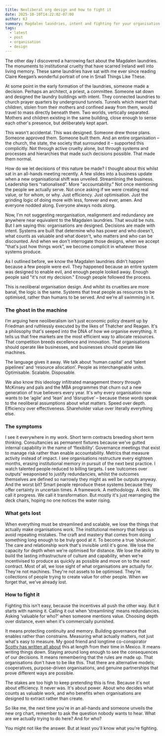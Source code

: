 ```yaml
---
title: Neoliberal org design and how to fight it
date: 2025-10-10T14:22:02-07:00
author: KJ
summary: Magdalen laundries, intent and fighting for your organisation
tags:
  - latest
  - post
  - organisation
  - design
---
```

The other day I discovered a harrowing fact about the Magdalen laundries. The monuments to institutional cruelty that have scarred Ireland well into living memory. These same laundries have sat with me ever since reading Claire Keegan’s wonderful portrait of one in Small Things Like These.

At some point in the early formation of the laundries, someone made a decision. Perhaps an architect, a priest, a committee. Someone sat down and designed the laundry buildings with intent. They connected laundries to church prayer quarters by underground tunnels. Tunnels which meant that children, stolen from their mothers and confined away from them, would travel to mass directly beneath them. Two worlds, vertically separated. Mothers and children existing in the same building, close enough to sense each other's presence, but deliberately kept apart.

This wasn't accidental. This was designed. Someone drew those plans. Someone approved them. Someone built them. And an entire organisation – the church, the state, the society that surrounded it – supported this complicitly. Not through active cruelty alone, but through systems and processes and hierarchies that made such decisions possible. That made them normal.

How do we let decisions of this nature be made?
I thought about this whilst sat in an all-hands meeting recently. A few slides into a business update when a new organisational shift was unveiled. Streamlining the business. Leadership tiers “rationalised”. More "accountability." Not once mentioning the people we actually serve. Not once asking if we were creating real value, or for whom, or why. Just efficiency. Just optimisation. Just the grinding logic of doing more with less, forever and ever, amen. And everyone nodded along. Everyone always nods along.

Now, I'm not suggesting reorganisation, realignment and redundancy are anywhere near equivalent to the Magdalen laundries. That would be nuts. But I am saying this: organisations are designed. Decisions are made with intent. Systems are built that determine who has power and who doesn't, what counts as valuable and what doesn't, who matters and who can be discounted. And when we don't interrogate those designs, when we accept "that's just how things work”, we become complicit in whatever those systems produce.

As I outlined before, we know the Magdalen laundries didn't happen because a few people were evil. They happened because an entire system was designed to enable evil, and enough people looked away. Enough people said "it's not my decision." Enough people followed the process.

This is neoliberal organisation design. And whilst its cruelties are more banal, the logic is the same. Systems that treat people as resources to be optimised, rather than humans to be served. And we're all swimming in it.

### The ghost in the machine
I’m arguing here neoliberalism isn't just economic policy dreamt up by Friedman and ruthlessly executed by the likes of Thatcher and Reagan. It's a philosophy that's seeped into the DNA of how we organise everything. It tells us that free markets are the most efficient way to allocate resources. That competition breeds excellence and innovation. That organisations should operate like businesses, and businesses should operate like machines.

The language gives it away. We talk about ‘human capital’ and ‘talent pipelines’ and ‘resource allocation’. People as interchangeable units. Optimisable. Scalable. Disposable.

We also know this ideology infiltrated management theory through McKinsey and pals and the MBA programmes that churn out a new generation of true believers every year. It's why every organisation now wants to be ‘agile’ and ‘lean’ and ‘disruptive’ – because these words speak to the neoliberal assumptions about what matters. Speed over depth. Efficiency over effectiveness. Shareholder value over literally everything else.

### The symptoms
I see it everywhere in my work. Short term contracts breeding short term thinking. Consultancies as permanent fixtures because we've gutted internal capability in the name of ‘flexibility’. Governance meetings that exist to manage risk rather than enable accountability. Metrics that measure activity instead of impact. I see organisations restructure every eighteen months, erasing institutional memory in pursuit of the next best practice. I watch talented people reduced to billing targets. I see ‘outcomes over outputs’ weaponised to justify redundancies, whilst the outcomes themselves are defined so narrowly they might as well be outputs anyway. And the worst bit? Smart people reproduce these systems because they offer certainty in uncertain times. A framework. A methodology. A deck. We call it progress. We call it transformation. But mostly it's just rearranging the deck chairs, hoping no one notices the water rising.

### What gets lost
When everything must be streamlined and scalable, we lose the things that actually make organisations work. The institutional memory that helps us avoid repeating mistakes. The craft and mastery that comes from doing something long enough to be truly good at it. To become a true ‘shokunin’. The care and relationship work that's invisible until it's gone. We lose the capacity for depth when we're optimised for distance. We lose the ability to build the lasting infrastructure of culture and capability, when we're incentivised to produce as quickly as possible and move on to the next contract. Most of all, we lose sight of what organisations are actually for. They're not machines. They're not assets to be optimised. They're collections of people trying to create value for other people. When we forget that, we've already lost.

### How to fight it
Fighting this isn't easy, because the incentives all push the other way. But it starts with naming it. Calling it out when ‘streamlining’ means redundancies. Asking ‘valuable for who?’ when someone mentions value. Choosing depth over distance, even when it's commercially punished.

It means protecting continuity and memory. Building governance that enables rather than constrains. Measuring what actually matters, not just what's easy to measure. My good friend and longtime co-conspirator [Scotty has written all about](https://scttee.substack.com/) this at length from their time in Mexico. It means writing things down. Staying around long enough to see the consequences of our decisions. It means remembering that the rules are made up. That organisations don't have to be like this. That there are alternative models; cooperatives, purpose-driven organisations, and genuine partnerships that prove different ways are possible.

The stakes are too high to keep pretending this is fine. Because it's not about efficiency. It never was. It's about power. About who decides what counts as valuable work, and who benefits when organisations are designed to extract rather than create.

So like me, the next time you're in an all-hands and someone unveils the new org chart, remember to ask the question nobody wants to hear. What are we actually trying to do here? And for who?

You might not like the answer. But at least you'll know what you're fighting.
